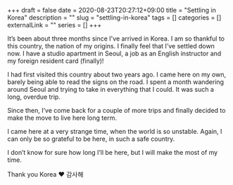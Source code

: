 +++ 
draft = false
date = 2020-08-23T20:27:12+09:00
title = "Settling in Korea"
description = ""
slug = "settling-in-korea" 
tags = []
categories = []
externalLink = ""
series = []
+++
 
It’s been about three months since I've arrived in Korea. I am so thankful to this country, the nation of my origins. I finally feel that I’ve settled down now. I have a studio apartment in Seoul, a job as an English instructor and my foreign resident card (finally)! 

I had first visited this country about two years ago. I came here on my own, barely being able to read the signs on the road. I spent a month wandering around Seoul and trying to take in everything that I could. It was such a long, overdue trip. 

Since then, I’ve come back for a couple of more trips and finally decided to make the move to live here long term. 

I came here at a very strange time, when the world is so unstable. Again, I can only be so grateful to be here, in such a safe country. 

I don’t know for sure how long I’ll be here, but I will make the most of my time. 

Thank you Korea ♥ 감사해